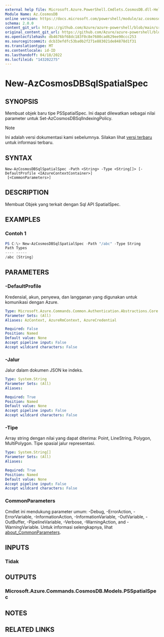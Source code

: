 ```yaml
---
external help file: Microsoft.Azure.PowerShell.Cmdlets.CosmosDB.dll-Help.xml
Module Name: Az.CosmosDB
online version: https://docs.microsoft.com/powershell/module/az.cosmosdb/new-azcosmosdbsqlspatialspec
schema: 2.0.0
content_git_url: https://github.com/Azure/azure-powershell/blob/main/src/CosmosDB/CosmosDB/help/New-AzCosmosDBSqlSpatialSpec.md
original_content_git_url: https://github.com/Azure/azure-powershell/blob/main/src/CosmosDB/CosmosDB/help/New-AzCosmosDBSqlSpatialSpec.md
ms.openlocfilehash: db4676bf68dc183f0c8e7600cad629ee90ccc253
ms.sourcegitcommit: dcb33efdfc53ba0b2f271e883021de84878d1f31
ms.translationtype: MT
ms.contentlocale: id-ID
ms.lasthandoff: 04/18/2022
ms.locfileid: "143202275"
---
```

# New-AzCosmosDBSqlSpatialSpec

## SYNOPSIS
Membuat objek baru tipe PSSpatialSpec. Ini dapat dilewatkan sebagai nilai parameter untuk Set-AzCosmosDBSqlIndexingPolicy.

> [!NOTE]
>Ini adalah versi dokumentasi kami sebelumnya. Silakan lihat [versi terbaru](/powershell/module/az.cosmosdb/new-azcosmosdbsqlspatialspec) untuk informasi terbaru.

## SYNTAX

```
New-AzCosmosDBSqlSpatialSpec -Path <String> -Type <String[]> [-DefaultProfile <IAzureContextContainer>]
 [<CommonParameters>]
```

## DESCRIPTION
Membuat Objek yang terkait dengan Sql API SpatialSpec.

## EXAMPLES

### Contoh 1
```powershell
PS C:\> New-AzCosmosDBSqlSpatialSpec -Path "/abc" -Type String
Path Types
---- -----
/abc {String}
```

## PARAMETERS

### -DefaultProfile
Kredensial, akun, penyewa, dan langganan yang digunakan untuk komunikasi dengan Azure.

```yaml
Type: Microsoft.Azure.Commands.Common.Authentication.Abstractions.Core.IAzureContextContainer
Parameter Sets: (All)
Aliases: AzContext, AzureRmContext, AzureCredential

Required: False
Position: Named
Default value: None
Accept pipeline input: False
Accept wildcard characters: False
```

### -Jalur
Jalur dalam dokumen JSON ke indeks.

```yaml
Type: System.String
Parameter Sets: (All)
Aliases:

Required: True
Position: Named
Default value: None
Accept pipeline input: False
Accept wildcard characters: False
```

### -Tipe
Array string dengan nilai yang dapat diterima: Point, LineString, Polygon, MultiPolygon.
Tipe spasial jalur representasi.

```yaml
Type: System.String[]
Parameter Sets: (All)
Aliases:

Required: True
Position: Named
Default value: None
Accept pipeline input: False
Accept wildcard characters: False
```

### CommonParameters
Cmdlet ini mendukung parameter umum: -Debug, -ErrorAction, -ErrorVariable, -InformationAction, -InformationVariable, -OutVariable, -OutBuffer, -PipelineVariable, -Verbose, -WarningAction, and -WarningVariable. Untuk informasi selengkapnya, lihat [about_CommonParameters](http://go.microsoft.com/fwlink/?LinkID=113216).

## INPUTS

### Tidak

## OUTPUTS

### Microsoft.Azure.Commands.CosmosDB.Models.PSSpatialSpec

## NOTES

## RELATED LINKS
